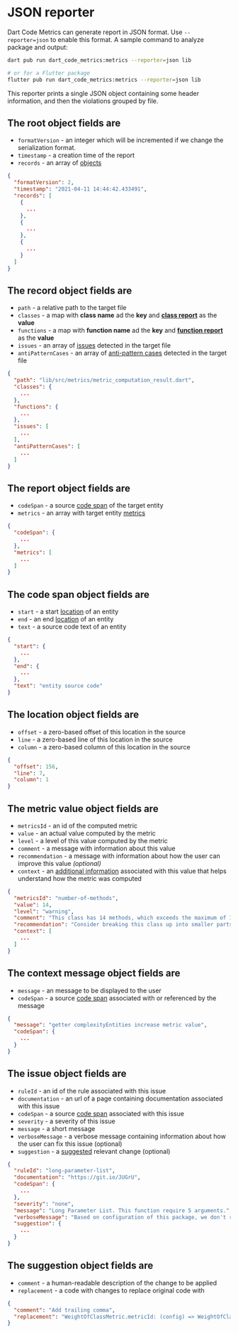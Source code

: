 # JSON reporter

Dart Code Metrics can generate report in JSON format. Use `--reporter=json` to enable this format. A sample command to analyze package and output:

```sh
dart pub run dart_code_metrics:metrics --reporter=json lib

# or for a Flutter package
flutter pub run dart_code_metrics:metrics --reporter=json lib
```

This reporter prints a single JSON object containing some header information, and then the violations grouped by file.

## The **root** object fields are

- `formatVersion` - an integer which will be incremented if we change the serialization format.
- `timestamp` - a creation time of the report
- `records` - an array of [objects](#the-record-object-fields-are)

```JSON
{
  "formatVersion": 2,
  "timestamp": "2021-04-11 14:44:42.433491",
  "records": [
    {
      ...
    },
    {
      ...
    },
    {
      ...
    }
  ]
}
```

## The **record** object fields are

- `path` - a relative path to the target file
- `classes` - a map with **class name** ad the **key** and **[class report](#the-report-object-fields-are)** as the **value**
- `functions` - a map with **function name** ad the **key** and **[function report](#the-report-object-fields-are)** as the **value**
- `issues` - an array of [issues](#the-issue-object-fields-are) detected in the target file
- `antiPatternCases` - an array of [anti-pattern cases](#the-issue-object-fields-are) detected in the target file

```JSON
{
  "path": "lib/src/metrics/metric_computation_result.dart",
  "classes": {
    ...
  },
  "functions": {
    ...
  },
  "issues": [
    ...
  ],
  "antiPatternCases": [
    ...
  ]
}
```

## The **report** object fields are

- `codeSpan` - a source [code span](#the-code-span-object-fields-are) of the target entity
- `metrics` - an array with target entity [metrics](#the-metric-value-object-fields-are)

```JSON
{
  "codeSpan": {
    ...
  },
  "metrics": [
    ...
  ]
}
```

## The **code span** object fields are

- `start` - a start [location](#the-location-object-fields-are) of an entity
- `end` - an end [location](#the-location-object-fields-are) of an entity
- `text` - a source code text of an entity

```JSON
{
  "start": {
    ...
  },
  "end": {
    ...
  },
  "text": "entity source code"
}
```

## The **location** object fields are

- `offset` - a zero-based offset of this location in the source
- `line` - a zero-based line of this location in the source
- `column` - a zero-based column of this location in the source

```JSON
{
  "offset": 156,
  "line": 7,
  "column": 1
}
```

## The **metric value** object fields are

- `metricsId` - an id of the computed metric
- `value` - an actual value computed by the metric
- `level` - a level of this value computed by the metric
- `comment` - a message with information about this value
- `recommendation` - a message with information about how the user can improve this value *(optional)*
- `context` - an [additional information](#the-context-message-object-fields-are) associated with this value that helps understand how the metric was computed

```JSON
{
  "metricsId": "number-of-methods",
  "value": 14,
  "level": "warning",
  "comment": "This class has 14 methods, which exceeds the maximum of 10 allowed.",
  "recommendation": "Consider breaking this class up into smaller parts.",
  "context": [
    ...
  ]
}
```

## The **context message** object fields are

- `message` - an message to be displayed to the user
- `codeSpan` - a source [code span](#the-code-span-object-fields-are) associated with or referenced by the message

```JSON
{
  "message": "getter complexityEntities increase metric value",
  "codeSpan": {
    ...
  }
}
```

## The **issue** object fields are

- `ruleId` - an id of the rule associated with this issue
- `documentation` - an url of a page containing documentation associated with this issue
- `codeSpan` - a source [code span](#the-code-span-object-fields-are) associated with this issue
- `severity` - a severity of this issue
- `message` - a short message
- `verboseMessage` - a verbose message containing information about how the user can fix this issue (optional)
- `suggestion` - a [suggested](#the-suggestion-object-fields-are) relevant change (optional)

```JSON
{
  "ruleId": "long-parameter-list",
  "documentation": "https://git.io/JUGrU",
  "codeSpan": {
    ...
  },
  "severity": "none",
  "message": "Long Parameter List. This function require 5 arguments.",
  "verboseMessage": "Based on configuration of this package, we don't recommend writing a function with argument count more than 4.",
  "suggestion": {
    ...
  }
}
```

## The **suggestion** object fields are

- `comment` - a human-readable description of the change to be applied
- `replacement` - a code with changes to replace original code with

```JSON
{
  "comment": "Add trailing comma",
  "replacement": "WeightOfClassMetric.metricId: (config) => WeightOfClassMetric(config: config),"
}
```
